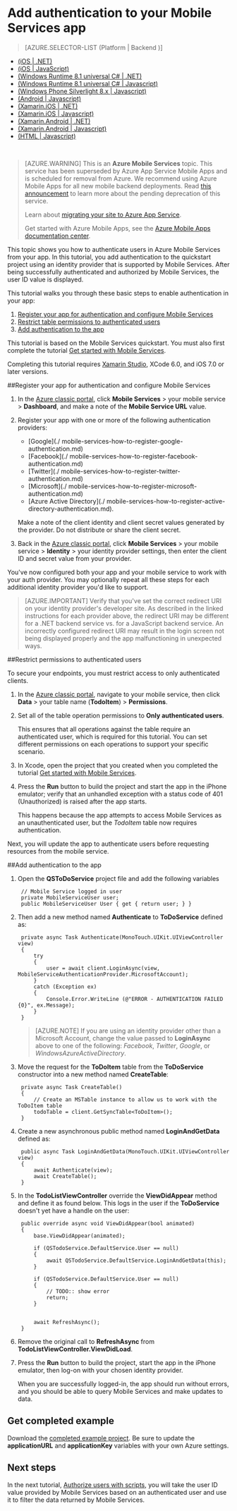<properties
	pageTitle="Get started with authentication (Xamarin.iOS) - Mobile Services"
	description="Learn how to use authentication in your Azure Mobile Services app for Xamarin.iOS."
	documentationCenter="xamarin"
	services="mobile-services"
	manager="dwrede"
	authors="lindydonna"
	editor=""/>


<tags
	ms.service="mobile-services"
	ms.workload="mobile"
	ms.tgt_pltfrm="mobile-xamarin-ios"
	ms.devlang="dotnet"
	ms.topic="article"
	ms.date="07/21/2016"
	ms.author="donnam"/>

# Add authentication to your Mobile Services app

> [AZURE.SELECTOR-LIST (Platform | Backend )]
- [(iOS | .NET)](mobile-services-dotnet-backend-ios-get-started-users.md)
- [(iOS | JavaScript)](mobile-services-ios-get-started-users.md)
- [(Windows Runtime 8.1 universal C# | .NET)](mobile-services-dotnet-backend-windows-universal-dotnet-get-started-users.md)
- [(Windows Runtime 8.1 universal C# | Javascript)](mobile-services-javascript-backend-windows-universal-dotnet-get-started-users.md)
- [(Windows Phone Silverlight 8.x | Javascript)](mobile-services-windows-phone-get-started-users.md)
- [(Android | Javascript)](mobile-services-android-get-started-users.md)
- [(Xamarin.iOS | .NET)](mobile-services-dotnet-backend-xamarin-ios-get-started-users.md)
- [(Xamarin.iOS | Javascript)](partner-xamarin-mobile-services-ios-get-started-users.md)
- [(Xamarin.Android | .NET)](mobile-services-dotnet-backend-xamarin-android-get-started-users.md)
- [(Xamarin.Android | Javascript)](partner-xamarin-mobile-services-android-get-started-users.md)
- [(HTML | Javascript)](mobile-services-html-get-started-users.md)


&nbsp;

>[AZURE.WARNING] This is an **Azure Mobile Services** topic.  This service has been superseded by Azure App Service Mobile Apps and is scheduled for removal from Azure.  We recommend using Azure Mobile Apps for all new mobile backend deployments.  Read [this announcement](https://azure.microsoft.com/blog/transition-of-azure-mobile-services/) to learn more about the pending deprecation of this service.  
>
> Learn about [migrating your site to Azure App Service](https://azure.microsoft.com/en-us/documentation/articles/app-service-mobile-migrating-from-mobile-services/).
>
> Get started with Azure Mobile Apps, see the [Azure Mobile Apps documentation center](https://azure.microsoft.com/documentation/learning-paths/appservice-mobileapps/).

This topic shows you how to authenticate users in Azure Mobile Services from your app.  In this tutorial, you add authentication to the quickstart project using an identity provider that is supported by Mobile Services. After being successfully authenticated and authorized by Mobile Services, the user ID value is displayed.

This tutorial walks you through these basic steps to enable authentication in your app:

1. [Register your app for authentication and configure Mobile Services]
2. [Restrict table permissions to authenticated users]
3. [Add authentication to the app]

This tutorial is based on the Mobile Services quickstart. You must also first complete the tutorial [Get started with Mobile Services].

Completing this tutorial requires [Xamarin Studio], XCode 6.0, and iOS 7.0 or later versions.

##<a name="register"></a>Register your app for authentication and configure Mobile Services


1. In the [Azure classic portal](https://manage.windowsazure.com/), click **Mobile Services** > your mobile service > **Dashboard**, and make a note of the **Mobile Service URL** value.

2. Register your app with one or more of the following authentication providers:
   * [Google](./
mobile-services-how-to-register-google-authentication.md)
   * [Facebook](./
mobile-services-how-to-register-facebook-authentication.md)
   * [Twitter](./
mobile-services-how-to-register-twitter-authentication.md)
   * [Microsoft](./
mobile-services-how-to-register-microsoft-authentication.md)
   * [Azure Active Directory](./
mobile-services-how-to-register-active-directory-authentication.md).

    Make a note of the client identity and client secret values generated by the provider. Do not distribute or share the client secret.

3. Back in the [Azure classic portal](https://manage.windowsazure.com/), click **Mobile Services** > your mobile service > **Identity** > your identity provider settings, then enter the client ID and secret value from your provider.

You've now configured both your app and your mobile service to work with your auth provider. You may optionally repeat all these steps for each additional identity provider you'd like to support.

> [AZURE.IMPORTANT] Verify that you've set the correct redirect URI on your identity provider's developer site. As described in the linked instructions for each provider above, the redirect URI may be different for a .NET backend service vs. for a JavaScript backend service. An incorrectly configured redirect URI may result in the login screen not being displayed properly and the app malfunctioning in unexpected ways.


##<a name="permissions"></a>Restrict permissions to authenticated users



To secure your endpoints, you must restrict access to only authenticated clients.

1. In the [Azure classic portal](https://manage.windowsazure.com/), navigate to your mobile service, then click  **Data** > your table name (**TodoItem**) > **Permissions**.

2. Set all of the table operation permissions to **Only authenticated users**.

	 This ensures that all operations against the table require an authenticated user, which is required for this tutorial. You can set different permissions on each operations to support your specific scenario.  


3. In Xcode, open the project that you created when you completed the tutorial [Get started with Mobile Services].

4. Press the **Run** button to build the project and start the app in the iPhone emulator; verify that an unhandled exception with a status code of 401 (Unauthorized) is raised after the app starts.

   	This happens because the app attempts to access Mobile Services as an unauthenticated user, but the _TodoItem_ table now requires authentication.

Next, you will update the app to authenticate users before requesting resources from the mobile service.

##<a name="add-authentication"></a>Add authentication to the app

1. Open the **QSToDoService** project file and add the following variables

		// Mobile Service logged in user
		private MobileServiceUser user;
		public MobileServiceUser User { get { return user; } }

2. Then add a new method named **Authenticate** to **ToDoService** defined as:

        private async Task Authenticate(MonoTouch.UIKit.UIViewController view)
        {
            try
            {
                user = await client.LoginAsync(view, MobileServiceAuthenticationProvider.MicrosoftAccount);
            }
            catch (Exception ex)
            {
                Console.Error.WriteLine (@"ERROR - AUTHENTICATION FAILED {0}", ex.Message);
            }
        }

	> [AZURE.NOTE] If you are using an identity provider other than a Microsoft Account, change the value passed to **LoginAsync** above to one of the following: _Facebook_, _Twitter_, _Google_, or _WindowsAzureActiveDirectory_.

3. Move the request for the **ToDoItem** table from the **ToDoService** constructor into a new method named **CreateTable**:

        private async Task CreateTable()
        {
            // Create an MSTable instance to allow us to work with the ToDoItem table
            todoTable = client.GetSyncTable<ToDoItem>();
        }

4. Create a new asynchronous public method named **LoginAndGetData** defined as:

        public async Task LoginAndGetData(MonoTouch.UIKit.UIViewController view)
        {
            await Authenticate(view);
            await CreateTable();
        }

5. In the **TodoListViewController** override the **ViewDidAppear** method and define it as found below. This logs in the user if the **ToDoService** doesn't yet have a handle on the user:

        public override async void ViewDidAppear(bool animated)
        {
            base.ViewDidAppear(animated);

            if (QSTodoService.DefaultService.User == null)
            {
                await QSTodoService.DefaultService.LoginAndGetData(this);
            }

            if (QSTodoService.DefaultService.User == null)
            {
                // TODO:: show error
                return;
            }


            await RefreshAsync();
        }
6. Remove the original call to **RefreshAsync** from **TodoListViewController.ViewDidLoad**.

7. Press the **Run** button to build the project, start the app in the iPhone emulator, then log-on with your chosen identity provider.

   	When you are successfully logged-in, the app should run without errors, and you should be able to query Mobile Services and make updates to data.

## Get completed example
Download the [completed example project]. Be sure to update the **applicationURL** and **applicationKey** variables with your own Azure settings.

## <a name="next-steps"></a>Next steps

In the next tutorial, [Authorize users with scripts], you will take the user ID value provided by Mobile Services based on an authenticated user and use it to filter the data returned by Mobile Services.

<!-- Anchors. -->
[Register your app for authentication and configure Mobile Services]: #register
[Restrict table permissions to authenticated users]: #permissions
[Add authentication to the app]: #add-authentication
[Next Steps]:#next-steps

<!-- Images. -->
[4]: ./media/partner-xamarin-mobile-services-ios-get-started-users/mobile-services-selection.png
[5]: ./media/partner-xamarin-mobile-services-ios-get-started-users/mobile-service-uri.png
[13]: ./media/partner-xamarin-mobile-services-ios-get-started-users/mobile-identity-tab.png
[14]: ./media/partner-xamarin-mobile-services-ios-get-started-users/mobile-portal-data-tables.png
[15]: ./media/partner-xamarin-mobile-services-ios-get-started-users/mobile-portal-change-table-perms.png

<!-- URLs. TODO:: update completed example project link with project download -->
[Submit an app page]: http://go.microsoft.com/fwlink/p/?LinkID=266582
[My Applications]: http://go.microsoft.com/fwlink/p/?LinkId=262039
[Live SDK for Windows]: http://go.microsoft.com/fwlink/p/?LinkId=262253

[Get started with Mobile Services]: /develop/mobile/tutorials/get-started-xamarin-ios
[Get started with data]: /develop/mobile/tutorials/get-started-with-data-xamarin-ios
[Get started with authentication]: /develop/mobile/tutorials/get-started-with-users-xamarin-ios
[Get started with push notifications]: /develop/mobile/tutorials/-get-started-with-push-xamarin-ios
[Authorize users with scripts]: /develop/mobile/tutorials/authorize-users-in-scripts-xamarin-ios
[completed example project]: http://go.microsoft.com/fwlink/p/?LinkId=331328
[Xamarin Studio]: http://xamarin.com/download
